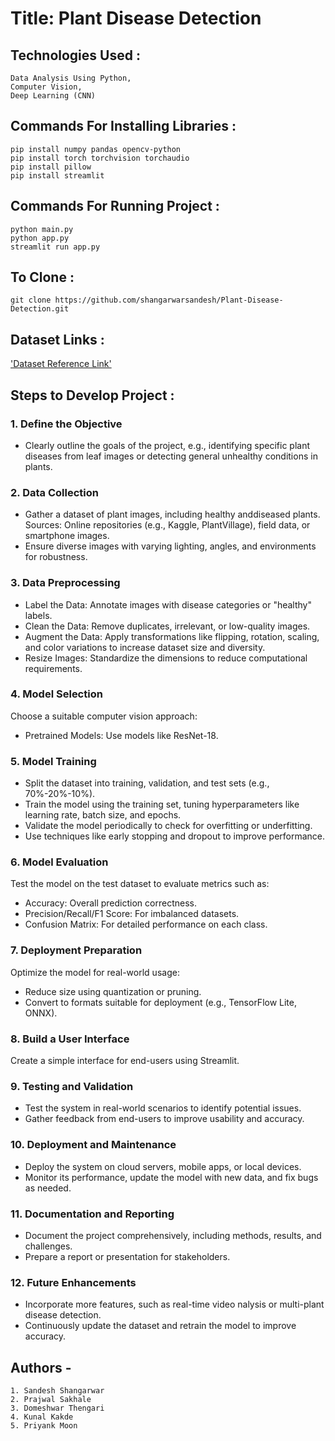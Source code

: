 # Title: Plant Disease Detection
## Technologies Used :
```
Data Analysis Using Python,
Computer Vision,
Deep Learning (CNN)
```

## Commands For Installing Libraries :

```
pip install numpy pandas opencv-python
pip install torch torchvision torchaudio
pip install pillow
pip install streamlit
```
## Commands For Running Project :

```
python main.py
python app.py
streamlit run app.py
```
## To Clone :
`
git clone https://github.com/shangarwarsandesh/Plant-Disease-Detection.git
`
## Dataset Links :

['Dataset Reference Link'](https://github.com/pratikkayal/PlantDoc-Dataset)


## Steps to Develop Project :
### 1.	Define the Objective 
- Clearly outline the goals of the project, e.g., identifying
specific plant diseases from leaf images or detecting general unhealthy conditions in plants.

### 2.	Data Collection 
- Gather a dataset of plant images, including healthy anddiseased plants. 
Sources: Online repositories (e.g., Kaggle, PlantVillage), field data, or smartphone images.
- Ensure diverse images with varying lighting, angles, and environments for robustness.

### 3.	Data Preprocessing 
- Label the Data: Annotate images with disease categories or "healthy" labels.
- Clean the Data: Remove duplicates, irrelevant, or low-quality images.
- Augment the Data: Apply transformations like flipping, rotation, scaling, and color variations to increase dataset size and diversity.
- Resize Images: Standardize the dimensions to reduce computational requirements.

### 4.	Model Selection 
Choose a suitable computer vision approach: 
- Pretrained Models: Use models like ResNet-18.

### 5.	Model Training 
- Split the dataset into training, validation, and test sets (e.g., 70%-20%-10%).
- Train the model using the training set, tuning hyperparameters like learning rate, batch size, and epochs.
- Validate the model periodically to check for overfitting or underfitting.
- Use techniques like early stopping and dropout to improve performance.

### 6.	Model Evaluation 
Test the model on the test dataset to evaluate metrics such as: 
- Accuracy: Overall prediction correctness.
- Precision/Recall/F1 Score: For imbalanced datasets.
- Confusion Matrix: For detailed performance on each class.

### 7.	Deployment Preparation 
Optimize the model for real-world usage: 
- Reduce size using quantization or pruning.
- Convert to formats suitable for deployment (e.g., TensorFlow Lite, ONNX).

### 8.	Build a User Interface 
Create a simple interface for end-users using Streamlit.

### 9.	Testing and Validation 
- Test the system in real-world scenarios to identify potential issues.
- Gather feedback from end-users to improve usability and accuracy.

### 10.	Deployment and Maintenance 
- Deploy the system on cloud servers, mobile apps, or local devices.
- Monitor its performance, update the model with new data, and fix bugs as needed.

### 11.	Documentation and Reporting 
- Document the project comprehensively, including methods, results, and challenges.
- Prepare a report or presentation for stakeholders.

### 12.	Future Enhancements 
- Incorporate more features, such as real-time video nalysis or multi-plant disease detection.
- Continuously update the dataset and retrain the model to improve accuracy.


## Authors -
```
1. Sandesh Shangarwar
2. Prajwal Sakhale
3. Domeshwar Thengari
4. Kunal Kakde
5. Priyank Moon
```
